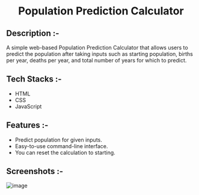 # <p align="center">Population Prediction Calculator</p>

## Description :-

A simple web-based Population Prediction Calculator that allows users to predict the population after taking inputs such as starting population, births per year, deaths per year, and total number of years for which to predict.

## Tech Stacks :-

- HTML
- CSS
- JavaScript

## Features :-

- Predict population for given inputs.
- Easy-to-use command-line interface.
- You can reset the calculation to starting.

## Screenshots :-

![image](https://github.com/user-attachments/assets/6a4c780b-4b90-42bc-bef7-3591d47a67d5)
